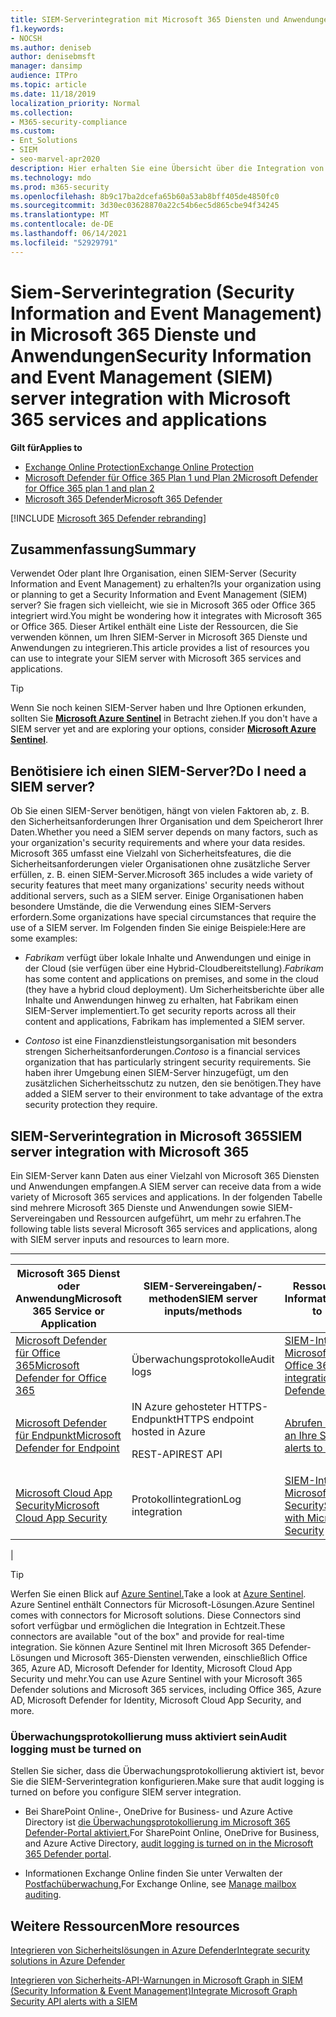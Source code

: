 ```yaml
---
title: SIEM-Serverintegration mit Microsoft 365 Diensten und Anwendungen
f1.keywords:
- NOCSH
ms.author: deniseb
author: denisebmsft
manager: dansimp
audience: ITPro
ms.topic: article
ms.date: 11/18/2019
localization_priority: Normal
ms.collection:
- M365-security-compliance
ms.custom:
- Ent_Solutions
- SIEM
- seo-marvel-apr2020
description: Hier erhalten Sie eine Übersicht über die Integration von SIEM-Servern (Security Information and Event Management) in Ihre Microsoft 365 Clouddienste und -anwendungen.
ms.technology: mdo
ms.prod: m365-security
ms.openlocfilehash: 8b9c17ba2dcefa65b60a53ab8bff405de4850fc0
ms.sourcegitcommit: 3d30ec03628870a22c54b6ec5d865cbe94f34245
ms.translationtype: MT
ms.contentlocale: de-DE
ms.lasthandoff: 06/14/2021
ms.locfileid: "52929791"
---
```

# <a name="security-information-and-event-management-siem-server-integration-with-microsoft-365-services-and-applications"></a><span data-ttu-id="cfacc-103">Siem-Serverintegration (Security Information and Event Management) in Microsoft 365 Dienste und Anwendungen</span><span class="sxs-lookup"><span data-stu-id="cfacc-103">Security Information and Event Management (SIEM) server integration with Microsoft 365 services and applications</span></span>

<span data-ttu-id="cfacc-104">**Gilt für**</span><span class="sxs-lookup"><span data-stu-id="cfacc-104">**Applies to**</span></span>
- [<span data-ttu-id="cfacc-105">Exchange Online Protection</span><span class="sxs-lookup"><span data-stu-id="cfacc-105">Exchange Online Protection</span></span>](exchange-online-protection-overview.md)
- [<span data-ttu-id="cfacc-106">Microsoft Defender für Office 365 Plan 1 und Plan 2</span><span class="sxs-lookup"><span data-stu-id="cfacc-106">Microsoft Defender for Office 365 plan 1 and plan 2</span></span>](defender-for-office-365.md)
- [<span data-ttu-id="cfacc-107">Microsoft 365 Defender</span><span class="sxs-lookup"><span data-stu-id="cfacc-107">Microsoft 365 Defender</span></span>](../defender/microsoft-365-defender.md)

[!INCLUDE [Microsoft 365 Defender rebranding](../includes/microsoft-defender-for-office.md)]

## <a name="summary"></a><span data-ttu-id="cfacc-108">Zusammenfassung</span><span class="sxs-lookup"><span data-stu-id="cfacc-108">Summary</span></span>

<span data-ttu-id="cfacc-109">Verwendet Oder plant Ihre Organisation, einen SIEM-Server (Security Information and Event Management) zu erhalten?</span><span class="sxs-lookup"><span data-stu-id="cfacc-109">Is your organization using or planning to get a Security Information and Event Management (SIEM) server?</span></span> <span data-ttu-id="cfacc-110">Sie fragen sich vielleicht, wie sie in Microsoft 365 oder Office 365 integriert wird.</span><span class="sxs-lookup"><span data-stu-id="cfacc-110">You might be wondering how it integrates with Microsoft 365 or Office 365.</span></span> <span data-ttu-id="cfacc-111">Dieser Artikel enthält eine Liste der Ressourcen, die Sie verwenden können, um Ihren SIEM-Server in Microsoft 365 Dienste und Anwendungen zu integrieren.</span><span class="sxs-lookup"><span data-stu-id="cfacc-111">This article provides a list of resources you can use to integrate your SIEM server with Microsoft 365 services and applications.</span></span>

> [!TIP]
> <span data-ttu-id="cfacc-112">Wenn Sie noch keinen SIEM-Server haben und Ihre Optionen erkunden, sollten Sie **[Microsoft Azure Sentinel](/azure/sentinel/overview)** in Betracht ziehen.</span><span class="sxs-lookup"><span data-stu-id="cfacc-112">If you don't have a SIEM server yet and are exploring your options, consider **[Microsoft Azure Sentinel](/azure/sentinel/overview)**.</span></span>

## <a name="do-i-need-a-siem-server"></a><span data-ttu-id="cfacc-113">Benötisiere ich einen SIEM-Server?</span><span class="sxs-lookup"><span data-stu-id="cfacc-113">Do I need a SIEM server?</span></span>

<span data-ttu-id="cfacc-114">Ob Sie einen SIEM-Server benötigen, hängt von vielen Faktoren ab, z. B. den Sicherheitsanforderungen Ihrer Organisation und dem Speicherort Ihrer Daten.</span><span class="sxs-lookup"><span data-stu-id="cfacc-114">Whether you need a SIEM server depends on many factors, such as your organization's security requirements and where your data resides.</span></span> <span data-ttu-id="cfacc-115">Microsoft 365 umfasst eine Vielzahl von Sicherheitsfeatures, die die Sicherheitsanforderungen vieler Organisationen ohne zusätzliche Server erfüllen, z. B. einen SIEM-Server.</span><span class="sxs-lookup"><span data-stu-id="cfacc-115">Microsoft 365 includes a wide variety of security features that meet many organizations' security needs without additional servers, such as a SIEM server.</span></span> <span data-ttu-id="cfacc-116">Einige Organisationen haben besondere Umstände, die die Verwendung eines SIEM-Servers erfordern.</span><span class="sxs-lookup"><span data-stu-id="cfacc-116">Some organizations have special circumstances that require the use of a SIEM server.</span></span> <span data-ttu-id="cfacc-117">Im Folgenden finden Sie einige Beispiele:</span><span class="sxs-lookup"><span data-stu-id="cfacc-117">Here are some examples:</span></span>

- <span data-ttu-id="cfacc-118">*Fabrikam* verfügt über lokale Inhalte und Anwendungen und einige in der Cloud (sie verfügen über eine Hybrid-Cloudbereitstellung).</span><span class="sxs-lookup"><span data-stu-id="cfacc-118">*Fabrikam* has some content and applications on premises, and some in the cloud (they have a hybrid cloud deployment).</span></span> <span data-ttu-id="cfacc-119">Um Sicherheitsberichte über alle Inhalte und Anwendungen hinweg zu erhalten, hat Fabrikam einen SIEM-Server implementiert.</span><span class="sxs-lookup"><span data-stu-id="cfacc-119">To get security reports across all their content and applications, Fabrikam has implemented a SIEM server.</span></span>

- <span data-ttu-id="cfacc-120">*Contoso* ist eine Finanzdienstleistungsorganisation mit besonders strengen Sicherheitsanforderungen.</span><span class="sxs-lookup"><span data-stu-id="cfacc-120">*Contoso* is a financial services organization that has particularly stringent security requirements.</span></span> <span data-ttu-id="cfacc-121">Sie haben ihrer Umgebung einen SIEM-Server hinzugefügt, um den zusätzlichen Sicherheitsschutz zu nutzen, den sie benötigen.</span><span class="sxs-lookup"><span data-stu-id="cfacc-121">They have added a SIEM server to their environment to take advantage of the extra security protection they require.</span></span>

## <a name="siem-server-integration-with-microsoft-365"></a><span data-ttu-id="cfacc-122">SIEM-Serverintegration in Microsoft 365</span><span class="sxs-lookup"><span data-stu-id="cfacc-122">SIEM server integration with Microsoft 365</span></span>

<span data-ttu-id="cfacc-123">Ein SIEM-Server kann Daten aus einer Vielzahl von Microsoft 365 Diensten und Anwendungen empfangen.</span><span class="sxs-lookup"><span data-stu-id="cfacc-123">A SIEM server can receive data from a wide variety of Microsoft 365 services and applications.</span></span> <span data-ttu-id="cfacc-124">In der folgenden Tabelle sind mehrere Microsoft 365 Dienste und Anwendungen sowie SIEM-Servereingaben und Ressourcen aufgeführt, um mehr zu erfahren.</span><span class="sxs-lookup"><span data-stu-id="cfacc-124">The following table lists several Microsoft 365 services and applications, along with SIEM server inputs and resources to learn more.</span></span>

****

|<span data-ttu-id="cfacc-125">Microsoft 365 Dienst oder Anwendung</span><span class="sxs-lookup"><span data-stu-id="cfacc-125">Microsoft 365 Service or Application</span></span>|<span data-ttu-id="cfacc-126">SIEM-Servereingaben/-methoden</span><span class="sxs-lookup"><span data-stu-id="cfacc-126">SIEM server inputs/methods</span></span>|<span data-ttu-id="cfacc-127">Ressourcen mit mehr Informationen</span><span class="sxs-lookup"><span data-stu-id="cfacc-127">Resources to learn more</span></span>|
|---|---|---|
|[<span data-ttu-id="cfacc-128">Microsoft Defender für Office 365</span><span class="sxs-lookup"><span data-stu-id="cfacc-128">Microsoft Defender for Office 365</span></span>](defender-for-office-365.md)|<span data-ttu-id="cfacc-129">Überwachungsprotokolle</span><span class="sxs-lookup"><span data-stu-id="cfacc-129">Audit logs</span></span>|[<span data-ttu-id="cfacc-130">SIEM-Integration in Microsoft Defender für Office 365</span><span class="sxs-lookup"><span data-stu-id="cfacc-130">SIEM integration with Microsoft Defender for Office 365</span></span>](siem-integration-with-office-365-ti.md)|
|[<span data-ttu-id="cfacc-131">Microsoft Defender für Endpunkt</span><span class="sxs-lookup"><span data-stu-id="cfacc-131">Microsoft Defender for Endpoint</span></span>](/windows/security/threat-protection/)|<span data-ttu-id="cfacc-132">IN Azure gehosteter HTTPS-Endpunkt</span><span class="sxs-lookup"><span data-stu-id="cfacc-132">HTTPS endpoint hosted in Azure</span></span> <p> <span data-ttu-id="cfacc-133">REST-API</span><span class="sxs-lookup"><span data-stu-id="cfacc-133">REST API</span></span>|[<span data-ttu-id="cfacc-134">Abrufen von Warnungen an Ihre SIEM-Tools</span><span class="sxs-lookup"><span data-stu-id="cfacc-134">Pull alerts to your SIEM tools</span></span>](../defender-endpoint/configure-siem.md)|
|[<span data-ttu-id="cfacc-135">Microsoft Cloud App Security</span><span class="sxs-lookup"><span data-stu-id="cfacc-135">Microsoft Cloud App Security</span></span>](/cloud-app-security/what-is-cloud-app-security)|<span data-ttu-id="cfacc-136">Protokollintegration</span><span class="sxs-lookup"><span data-stu-id="cfacc-136">Log integration</span></span>|[<span data-ttu-id="cfacc-137">SIEM-Integration in Microsoft Cloud App Security</span><span class="sxs-lookup"><span data-stu-id="cfacc-137">SIEM integration with Microsoft Cloud App Security</span></span>](/cloud-app-security/siem)|
|

> [!TIP]
> <span data-ttu-id="cfacc-138">Werfen Sie einen Blick auf [Azure Sentinel.](/azure/sentinel/overview)</span><span class="sxs-lookup"><span data-stu-id="cfacc-138">Take a look at [Azure Sentinel](/azure/sentinel/overview).</span></span> <span data-ttu-id="cfacc-139">Azure Sentinel enthält Connectors für Microsoft-Lösungen.</span><span class="sxs-lookup"><span data-stu-id="cfacc-139">Azure Sentinel comes with connectors for Microsoft solutions.</span></span> <span data-ttu-id="cfacc-140">Diese Connectors sind sofort verfügbar und ermöglichen die Integration in Echtzeit.</span><span class="sxs-lookup"><span data-stu-id="cfacc-140">These connectors are available "out of the box" and provide for real-time integration.</span></span> <span data-ttu-id="cfacc-141">Sie können Azure Sentinel mit Ihren Microsoft 365 Defender-Lösungen und Microsoft 365-Diensten verwenden, einschließlich Office 365, Azure AD, Microsoft Defender for Identity, Microsoft Cloud App Security und mehr.</span><span class="sxs-lookup"><span data-stu-id="cfacc-141">You can use Azure Sentinel with your Microsoft 365 Defender solutions and Microsoft 365 services, including Office 365, Azure AD, Microsoft Defender for Identity, Microsoft Cloud App Security, and more.</span></span>

### <a name="audit-logging-must-be-turned-on"></a><span data-ttu-id="cfacc-142">Überwachungsprotokollierung muss aktiviert sein</span><span class="sxs-lookup"><span data-stu-id="cfacc-142">Audit logging must be turned on</span></span>

<span data-ttu-id="cfacc-143">Stellen Sie sicher, dass die Überwachungsprotokollierung aktiviert ist, bevor Sie die SIEM-Serverintegration konfigurieren.</span><span class="sxs-lookup"><span data-stu-id="cfacc-143">Make sure that audit logging is turned on before you configure SIEM server integration.</span></span>

- <span data-ttu-id="cfacc-144">Bei SharePoint Online-, OneDrive for Business- und Azure Active Directory ist [die Überwachungsprotokollierung im Microsoft 365 Defender-Portal aktiviert.](../../compliance/turn-audit-log-search-on-or-off.md)</span><span class="sxs-lookup"><span data-stu-id="cfacc-144">For SharePoint Online, OneDrive for Business, and Azure Active Directory, [audit logging is turned on in the Microsoft 365 Defender portal](../../compliance/turn-audit-log-search-on-or-off.md).</span></span>

- <span data-ttu-id="cfacc-145">Informationen Exchange Online finden Sie unter Verwalten der [Postfachüberwachung.](../../compliance/enable-mailbox-auditing.md)</span><span class="sxs-lookup"><span data-stu-id="cfacc-145">For Exchange Online, see [Manage mailbox auditing](../../compliance/enable-mailbox-auditing.md).</span></span>

## <a name="more-resources"></a><span data-ttu-id="cfacc-146">Weitere Ressourcen</span><span class="sxs-lookup"><span data-stu-id="cfacc-146">More resources</span></span>

[<span data-ttu-id="cfacc-147">Integrieren von Sicherheitslösungen in Azure Defender</span><span class="sxs-lookup"><span data-stu-id="cfacc-147">Integrate security solutions in Azure Defender</span></span>](/azure/security-center/security-center-partner-integration#exporting-data-to-a-siem)

[<span data-ttu-id="cfacc-148">Integrieren von Sicherheits-API-Warnungen in Microsoft Graph in SIEM (Security Information &amp; Event Management)</span><span class="sxs-lookup"><span data-stu-id="cfacc-148">Integrate Microsoft Graph Security API alerts with a SIEM</span></span>](/graph/security-integration)